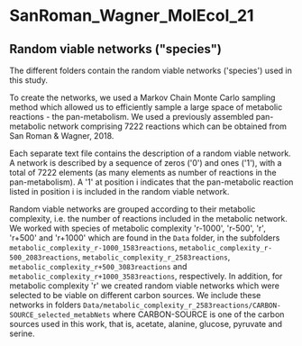 # SanRoman_Wagner_MolEcol_21


## Random viable networks ("species")

The different folders contain the random viable networks ('species') used in this study. 

To create the networks, we used a Markov Chain Monte Carlo sampling method which allowed us to efficiently sample a large space of metabolic reactions - the pan-metabolism. We used a previously assembled pan-metabolic network comprising 7222 reactions which can be obtained from San Roman & Wagner, 2018. 

Each separate text file contains the description of a random viable network. A network is described by a sequence of zeros ('0') and ones ('1'), with a total of 7222 elements (as many elements as number of reactions in the pan-metabolism). A '1' at position i indicates that the pan-metabolic reaction listed in position i is included in the random viable network.

Random viable networks are grouped according to their metabolic complexity, i.e. the number of reactions included in the metabolic network. We worked with species of metabolic complexity 'r-1000', 'r-500', 'r', 'r+500' and 'r+1000' which are found in the `Data` folder, in the subfolders `metabolic_complexity_r-1000_1583reactions`, `metabolic_complexity_r-500_2083reactions`, `metabolic_complexity_r_2583reactions`, `metabolic_complexity_r+500_3083reactions` and `metabolic_complexity_r+1000_3583reactions`, respectively. In addition, for metabolic complexity 'r' we created random viable networks which were selected to be viable on different carbon sources. We include these networks in folders `Data/metabolic_complexity_r_2583reactions/CARBON-SOURCE_selected_metabNets` where CARBON-SOURCE is one of the carbon sources used in this work, that is, acetate, alanine, glucose, pyruvate and serine. 





